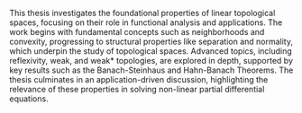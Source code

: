 This thesis investigates the foundational properties of linear topological spaces, focusing on their role in functional analysis and applications. The work begins with fundamental concepts such as neighborhoods and convexity, progressing to structural properties like separation and normality, which underpin the study of topological spaces. Advanced topics, including reflexivity, weak, and weak* topologies, are explored in depth, supported by key results such as the Banach-Steinhaus and Hahn-Banach Theorems. The thesis culminates in an application-driven discussion, highlighting the relevance of these properties in solving non-linear partial differential equations.
